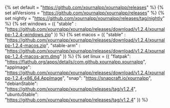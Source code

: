 {% set default = "https://github.com/xournalpp/xournalpp/releases" %}
{% set allVersions = "https://github.com/xournalpp/xournalpp/releases" %}
{% set nightly = "https://github.com/xournalpp/xournalpp/releases/tag/nightly" %}
{% set windows =
    ({
        "stable" : "https://github.com/xournalpp/xournalpp/releases/download/v1.2.4/xournalpp-1.2.4-windows.zip"
    })
%}
{% set macos =
    ({
        "stable" : "https://github.com/xournalpp/xournalpp/releases/download/v1.2.4/xournalpp-1.2.4-macos.zip",
        "stable-arm" : "https://github.com/xournalpp/xournalpp/releases/download/v1.2.4/xournalpp-1.2.4-macos-arm.dmg"
    })
%}
{% set linux =
    ({
        "flatpak": "https://flathub.org/apps/details/com.github.xournalpp.xournalpp",
        "appimage": "https://github.com/xournalpp/xournalpp/releases/download/v1.2.4/xournalpp-1.2.4-x86_64.AppImage",
        "snap": "https://snapcraft.io/xournalpp",
        "debianStable": "https://github.com/xournalpp/xournalpp/releases/tag/v1.2.4",
        "ubuntuStable": "https://github.com/xournalpp/xournalpp/releases/tag/v1.2.4"
    })
%}
